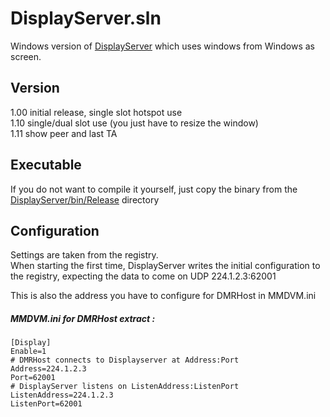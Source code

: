 # DisplayServer.sln
Windows version of [DisplayServer](https://github.com/BrandMeister/DisplayServer) which uses windows from Windows as screen.


## Version
1.00 initial release, single slot hotspot use  
1.10 single/dual slot use (you just have to resize the window)  
1.11 show peer and last TA  

## Executable
If you do not want to compile it yourself, just copy the binary from the [DisplayServer/bin/Release](https://github.com/on7lds/DisplayServer.sln/raw/main/DisplayServer/bin/Release/Displayserver.exe) directory


## Configuration
Settings are taken from the registry.  
When starting the first time, DisplayServer writes the initial configuration to the registry, expecting the data to come on UDP 224.1.2.3:62001

This is also the address you have to configure for DMRHost in MMDVM.ini

##### MMDVM.ini for DMRHost extract :
```
[Display]
Enable=1
# DMRHost connects to Displayserver at Address:Port
Address=224.1.2.3
Port=62001
# DisplayServer listens on ListenAddress:ListenPort
ListenAddress=224.1.2.3
ListenPort=62001
```

